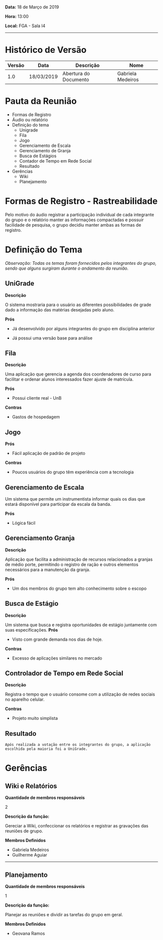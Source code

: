 **Data:**
18 de Março de 2019

**Hora:**
13:00

**Local:**
FGA - Sala I4

---

# Histórico de Versão

| Versão | Data | Descrição | Nome |
| -- | -- | -- | -- |
| 1.0 | 18/03/2019 | Abertura do Documento | Gabriela Medeiros|

# Pauta da Reunião

* Formas de Registro 
* Áudio ou relatório
* Definição do tema
    * Unigrade
    * Fila
    * Jogo
    * Gerenciamento de Escala
    * Gerenciamento de Granja
    * Busca de Estágios
    * Contador de Tempo em Rede Social
    * Resultado
* Gerências 
    * Wiki
    * Planejamento


# Formas de Registro - Rastreabilidade

Pelo motivo do áudio registrar a participação individual de cada integrante do grupo e o relatório manter as informações compactadas e possuir facilidade de pesquisa, o grupo decidiu manter ambas as formas de registro.

# Definição do Tema

*Observação: Todas os temas foram fornecidos pelos integrantes do grupo, sendo que alguns surgiram durante o andamento da reunião.*

## UniGrade

**Descrição**

O sistema mostraria para o usuário as diferentes possibilidades de grade dado a informação das matérias desejadas pelo aluno.

**Prós**

* Já desenvolvido por alguns integrantes do grupo em disciplina anterior

* Já possui uma versão base para análise

## Fila

**Descrição**

Uma aplicação que gerencia a agenda dos coordenadores de curso para facilitar e ordenar alunos interessados fazer ajuste de matrícula.

**Prós**

* Possui cliente real - UnB

**Contras**

* Gastos de hospedagem

## Jogo

**Prós**

* Fácil aplicação de padrão de projeto

**Contras**

* Poucos usuários do grupo têm experiência com a tecnologia

## Gerenciamento de Escala

Um sistema que permite um instrumentista informar quais os dias que estará disponível para participar da escala da banda.

**Prós**

* Lógica fácil

## Gerenciamento Granja

**Descrição**

Aplicação que facilita a administração de recursos relacionados a granjas de médio porte, permitindo o registro de ração e outros elementos necessários para a manutenção da granja.

**Prós**

* Um dos membros do grupo tem alto conhecimento sobre o escopo

## Busca de Estágio

**Descrição**

Um sistema que busca e registra oportunidades de estágio juntamente com suas especificações.
**Prós**

* Visto com grande demanda nos dias de hoje.

**Contras**

* Excesso de aplicações similares no mercado

## Controlador de Tempo em Rede Social

**Descrição**

Registra o tempo que o usuário consome com a utilização de redes sociais no aparelho celular.

**Contras**

* Projeto muito simplista

## Resultado
    Após realizada a votação entre os integrantes do grupo, a aplicação escolhida pela maioria foi a UniGrade.

# Gerências 

## Wiki e Relatórios

**Quantidade de membros responsáveis**

2

**Descrição da função:** 

Gereciar a Wiki, confeccionar os relatórios e registrar as gravações das reuniões de grupo.

**Membros Definidos**

* Gabriela Medeiros 
* Guilherme Aguiar 

---

## Planejamento

**Quantidade de membros responsáveis**

1

**Descrição da função:** 

Planejar as reuniões e dividir as tarefas do grupo em geral.

**Membros Definidos**

* Geovana Ramos 
